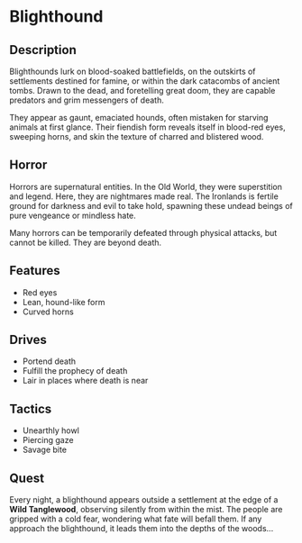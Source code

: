 # Blighthound

## Description
Blighthounds lurk on blood-soaked battlefields, on the outskirts of settlements destined for famine, or within the dark catacombs of ancient tombs. Drawn to the dead, and foretelling great doom, they are capable predators and grim messengers of death.

They appear as gaunt, emaciated hounds, often mistaken for starving animals at first glance. Their fiendish form reveals itself in blood-red eyes, sweeping horns, and skin the texture of charred and blistered wood.

## Horror
Horrors are supernatural entities. In the Old World, they were superstition and legend. Here, they are nightmares made real. The Ironlands is fertile ground for darkness and evil to take hold, spawning these undead beings of pure vengeance or mindless hate.

Many horrors can be temporarily defeated through physical attacks, but cannot be killed. They are beyond death.

## Features
 - Red eyes
 - Lean, hound-like form
 - Curved horns

## Drives
 - Portend death
 - Fulfill the prophecy of death
 - Lair in places where death is near

## Tactics
 - Unearthly howl
 - Piercing gaze
 - Savage bite

## Quest
Every night, a blighthound appears outside a settlement at the edge of a **Wild Tanglewood**, observing silently from within the mist. The people are gripped with a cold fear, wondering what fate will befall them. If any approach the blighthound, it leads them into the depths of the woods...



